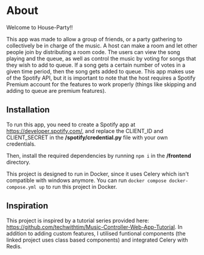 # About

Welcome to House-Party!!

This app was made to allow a group of friends, or a party gathering to collectively be in charge of the music. A host can make a room and let other people join by distributing a room code. The users can view the song playing and the queue, as well as control the music by voting for songs that they wish to add to queue. If a song gets a certain number of votes in a given time period, then the song gets added to queue. This app makes use of the Spotify API, but it is important to note that the host requires a Spotify Premium account for the features to work properly (things like skipping and adding to queue are premium features).

## Installation

To run this app, you need to create a Spotify app at https://developer.spotify.com/, and replace the CLIENT_ID and CLIENT_SECRET in the **/spotify/credential.py** file with your own credentials.

Then, install the required dependencies by running `npm i` in the **/frontend** directory. 

This project is designed to run in Docker, since it uses Celery which isn't compatible with windows anymore. You can run `docker compose docker-compose.yml up` to run this project in Docker.

## Inspiration

This project is inspired by a tutorial series provided here: https://github.com/techwithtim/Music-Controller-Web-App-Tutorial. In addition to adding custom features, I utilised funtional components (the linked project uses class based components) and integrated Celery with Redis.

